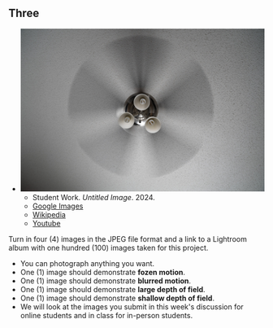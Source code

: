 ## Three

- ![This is a test image with a caption and links](../_images/test.jpg)
  - Student Work. _Untitled Image_. 2024.
  - [Google Images](http://www.google.com/search?q=Diane+Arbus+photographer&tbm=isch)
  - [Wikipedia](http://en.wikipedia.org/wiki/Diane_Arbus)
  - [Youtube](https://www.youtube.com/watch?v=wKXwCctBLQU)

Turn in four (4) images in the JPEG file format and a link to a Lightroom album with one hundred (100) images taken for this project.

- You can photograph anything you want.
- One (1) image should demonstrate **fozen motion**.
- One (1) image should demonstrate **blurred motion**.
- One (1) image should demonstrate **large depth of field**.
- One (1) image should demonstrate **shallow depth of field**.
- We will look at the images you submit in this week's discussion for online students and in class for in-person students.
